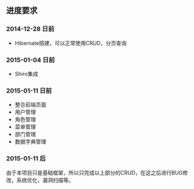 ## 进度要求
### 2014-12-28 日前
- Hibernate搭建，可以正常使用CRUD，分页查询

### 2015-01-04 日前
- Shiro集成

### 2015-01-11 日前
- 整合前端页面
- 用户管理
- 角色管理
- 菜单管理
- 部门管理
- 数据字典管理

### 2015-01-11 后
由于本项目只是基础框架，所以只完成以上部分的CRUD，在这之后进行BUG修改，系统优化，漏洞扫描等。